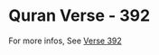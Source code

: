 # Quran Verse - 392 

For more infos, See [Verse 392](https://www.quranbookk.com/quran/search?q=392)